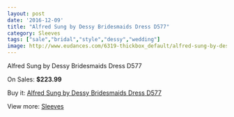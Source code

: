 ```yaml
---
layout: post
date: '2016-12-09'
title: "Alfred Sung by Dessy Bridesmaids Dress D577"
category: Sleeves
tags: ["sale","bridal","style","dessy","wedding"]
image: http://www.eudances.com/6319-thickbox_default/alfred-sung-by-dessy-bridesmaids-dress-d577.jpg
---
```

Alfred Sung by Dessy Bridesmaids Dress D577

On Sales: **$223.99**
<a href="https://www.eudances.com/en/sleeves/2286-alfred-sung-by-dessy-bridesmaids-dress-d577.html"><amp-img layout="responsive" width="600" height="600" src="//www.eudances.com/6319-thickbox_default/alfred-sung-by-dessy-bridesmaids-dress-d577.jpg" alt="Alfred Sung by Dessy Bridesmaids Dress D577 0" /></a>
<a href="https://www.eudances.com/en/sleeves/2286-alfred-sung-by-dessy-bridesmaids-dress-d577.html"><amp-img layout="responsive" width="600" height="600" src="//www.eudances.com/6320-thickbox_default/alfred-sung-by-dessy-bridesmaids-dress-d577.jpg" alt="Alfred Sung by Dessy Bridesmaids Dress D577 1" /></a>

Buy it: [Alfred Sung by Dessy Bridesmaids Dress D577](https://www.eudances.com/en/sleeves/2286-alfred-sung-by-dessy-bridesmaids-dress-d577.html "Alfred Sung by Dessy Bridesmaids Dress D577")

View more: [Sleeves](https://www.eudances.com/en/26-sleeves "Sleeves")